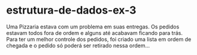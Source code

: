# estrutura-de-dados-ex-3
Uma Pizzaria estava com um problema em suas entregas. Os pedidos estavam todos fora de ordem e alguns até acabavam ficando para trás. Para ter um melhor controle dos pedidos, foi criado uma lista em ordem de chegada e o pedido só poderá ser retirado nessa ordem...
